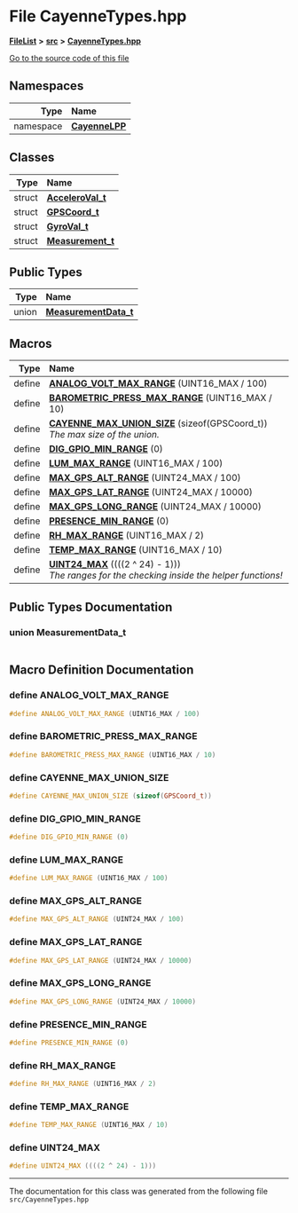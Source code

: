 

# File CayenneTypes.hpp



[**FileList**](files.md) **>** [**src**](dir_68267d1309a1af8e8297ef4c3efbcdba.md) **>** [**CayenneTypes.hpp**](CayenneTypes_8hpp.md)

[Go to the source code of this file](CayenneTypes_8hpp_source.md)
















## Namespaces

| Type | Name |
| ---: | :--- |
| namespace | [**CayenneLPP**](namespaceCayenneLPP.md) <br> |


## Classes

| Type | Name |
| ---: | :--- |
| struct | [**AcceleroVal\_t**](structCayenneLPP_1_1AcceleroVal__t.md) <br> |
| struct | [**GPSCoord\_t**](structCayenneLPP_1_1GPSCoord__t.md) <br> |
| struct | [**GyroVal\_t**](structCayenneLPP_1_1GyroVal__t.md) <br> |
| struct | [**Measurement\_t**](structCayenneLPP_1_1Measurement__t.md) <br> |


## Public Types

| Type | Name |
| ---: | :--- |
| union  | [**MeasurementData\_t**](#union-measurementdata_t)  <br> |















































## Macros

| Type | Name |
| ---: | :--- |
| define  | [**ANALOG\_VOLT\_MAX\_RANGE**](CayenneTypes_8hpp.md#define-analog_volt_max_range)  (UINT16\_MAX / 100)<br> |
| define  | [**BAROMETRIC\_PRESS\_MAX\_RANGE**](CayenneTypes_8hpp.md#define-barometric_press_max_range)  (UINT16\_MAX / 10)<br> |
| define  | [**CAYENNE\_MAX\_UNION\_SIZE**](CayenneTypes_8hpp.md#define-cayenne_max_union_size)  (sizeof(GPSCoord\_t))<br>_The max size of the union._  |
| define  | [**DIG\_GPIO\_MIN\_RANGE**](CayenneTypes_8hpp.md#define-dig_gpio_min_range)  (0)<br> |
| define  | [**LUM\_MAX\_RANGE**](CayenneTypes_8hpp.md#define-lum_max_range)  (UINT16\_MAX / 100)<br> |
| define  | [**MAX\_GPS\_ALT\_RANGE**](CayenneTypes_8hpp.md#define-max_gps_alt_range)  (UINT24\_MAX / 100)<br> |
| define  | [**MAX\_GPS\_LAT\_RANGE**](CayenneTypes_8hpp.md#define-max_gps_lat_range)  (UINT24\_MAX / 10000)<br> |
| define  | [**MAX\_GPS\_LONG\_RANGE**](CayenneTypes_8hpp.md#define-max_gps_long_range)  (UINT24\_MAX / 10000)<br> |
| define  | [**PRESENCE\_MIN\_RANGE**](CayenneTypes_8hpp.md#define-presence_min_range)  (0)<br> |
| define  | [**RH\_MAX\_RANGE**](CayenneTypes_8hpp.md#define-rh_max_range)  (UINT16\_MAX / 2)<br> |
| define  | [**TEMP\_MAX\_RANGE**](CayenneTypes_8hpp.md#define-temp_max_range)  (UINT16\_MAX / 10)<br> |
| define  | [**UINT24\_MAX**](CayenneTypes_8hpp.md#define-uint24_max)  ((((2 ^ 24) - 1)))<br>_The ranges for the checking inside the helper functions!_  |

## Public Types Documentation




### union MeasurementData\_t 

```C++

```



## Macro Definition Documentation





### define ANALOG\_VOLT\_MAX\_RANGE 

```C++
#define ANALOG_VOLT_MAX_RANGE (UINT16_MAX / 100)
```






### define BAROMETRIC\_PRESS\_MAX\_RANGE 

```C++
#define BAROMETRIC_PRESS_MAX_RANGE (UINT16_MAX / 10)
```






### define CAYENNE\_MAX\_UNION\_SIZE 

```C++
#define CAYENNE_MAX_UNION_SIZE (sizeof(GPSCoord_t))
```






### define DIG\_GPIO\_MIN\_RANGE 

```C++
#define DIG_GPIO_MIN_RANGE (0)
```






### define LUM\_MAX\_RANGE 

```C++
#define LUM_MAX_RANGE (UINT16_MAX / 100)
```






### define MAX\_GPS\_ALT\_RANGE 

```C++
#define MAX_GPS_ALT_RANGE (UINT24_MAX / 100)
```






### define MAX\_GPS\_LAT\_RANGE 

```C++
#define MAX_GPS_LAT_RANGE (UINT24_MAX / 10000)
```






### define MAX\_GPS\_LONG\_RANGE 

```C++
#define MAX_GPS_LONG_RANGE (UINT24_MAX / 10000)
```






### define PRESENCE\_MIN\_RANGE 

```C++
#define PRESENCE_MIN_RANGE (0)
```






### define RH\_MAX\_RANGE 

```C++
#define RH_MAX_RANGE (UINT16_MAX / 2)
```






### define TEMP\_MAX\_RANGE 

```C++
#define TEMP_MAX_RANGE (UINT16_MAX / 10)
```






### define UINT24\_MAX 

```C++
#define UINT24_MAX ((((2 ^ 24) - 1)))
```




------------------------------
The documentation for this class was generated from the following file `src/CayenneTypes.hpp`

